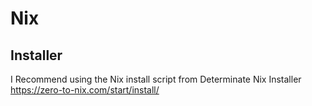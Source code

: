 # Nix

## Installer

I Recommend using the Nix install script from Determinate Nix Installer
https://zero-to-nix.com/start/install/

